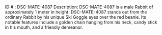 ID # : DSC-MATE-4087
Description: DSC-MATE-4087 is a male Rabbit of approximately 1 meter in height. DSC-MATE-4087 stands out from the ordinary Rabbit by his unique Ski Goggle eyes over the red beanie. Its notable features include a golden chain hanging from his neck, candy stick in his mouth, and a friendly demeanor.